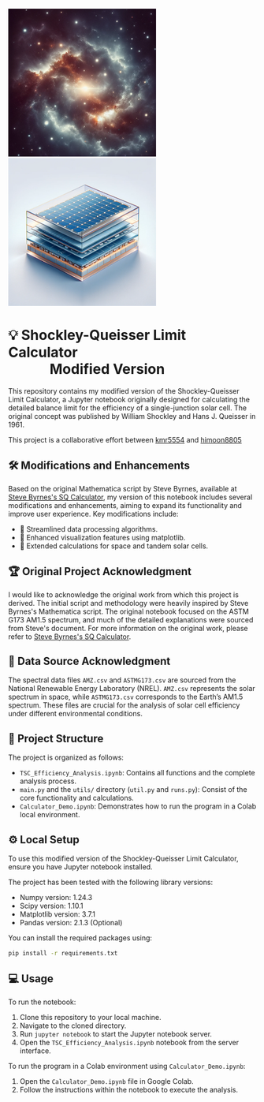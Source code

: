 <p float="left">
  <img src="img/Space.png" width="300" />
  <img src="img/TSC.png" width="300" />
</p>

# :bulb: Shockley-Queisser Limit Calculator <br>   Modified Version

This repository contains my modified version of the Shockley-Queisser Limit Calculator, a Jupyter notebook originally designed for calculating the detailed balance limit for the efficiency of a single-junction solar cell. The original concept was published by William Shockley and Hans J. Queisser in 1961.

This project is a collaborative effort between [kmr5554](https://github.com/kmr5554) and [himoon8805](https://github.com/himoon8805)

## :hammer_and_wrench: Modifications and Enhancements

Based on the original Mathematica script by Steve Byrnes, available at [Steve Byrnes's SQ Calculator](link-to-original-calculator), my version of this notebook includes several modifications and enhancements, aiming to expand its functionality and improve user experience. Key modifications include:

- :rocket: Streamlined data processing algorithms.
- :art: Enhanced visualization features using matplotlib.
- :stars: Extended calculations for space and tandem solar cells.

## :trophy: Original Project Acknowledgment

I would like to acknowledge the original work from which this project is derived. The initial script and methodology were heavily inspired by Steve Byrnes's Mathematica script. The original notebook focused on the ASTM G173 AM1.5 spectrum, and much of the detailed explanations were sourced from Steve's document. For more information on the original work, please refer to [Steve Byrnes's SQ Calculator](link-to-original-calculator).

## :scroll: Data Source Acknowledgment

The spectral data files `AMZ.csv` and `ASTMG173.csv` are sourced from the National Renewable Energy Laboratory (NREL). `AMZ.csv` represents the solar spectrum in space, while `ASTMG173.csv` corresponds to the Earth’s AM1.5 spectrum. These files are crucial for the analysis of solar cell efficiency under different environmental conditions.

## :file_folder: Project Structure

The project is organized as follows:

- `TSC_Efficiency_Analysis.ipynb`: Contains all functions and the complete analysis process.
- `main.py` and the `utils/` directory (`util.py` and `runs.py`): Consist of the core functionality and calculations.
- `Calculator_Demo.ipynb`: Demonstrates how to run the program in a Colab local environment.

## :gear: Local Setup

To use this modified version of the Shockley-Queisser Limit Calculator, ensure you have Jupyter notebook installed.

The project has been tested with the following library versions:

- Numpy version: 1.24.3
- Scipy version: 1.10.1
- Matplotlib version: 3.7.1
- Pandas version: 2.1.3 (Optional)

You can install the required packages using:

```bash
pip install -r requirements.txt
```

## :computer: Usage

To run the notebook:

1. Clone this repository to your local machine.
2. Navigate to the cloned directory.
3. Run `jupyter notebook` to start the Jupyter notebook server.
4. Open the `TSC_Efficiency_Analysis.ipynb` notebook from the server interface.

To run the program in a Colab environment using `Calculator_Demo.ipynb`:

1. Open the `Calculator_Demo.ipynb` file in Google Colab.
2. Follow the instructions within the notebook to execute the analysis.
